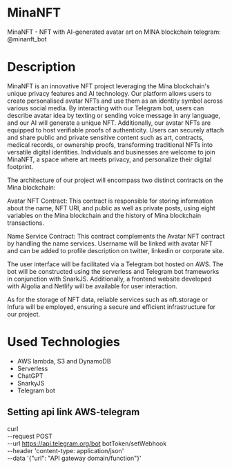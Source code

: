 # MinaNFT
MinaNFT - NFT with AI-generated avatar art on MINA blockchain
telegram: @minanft_bot

# Description

MinaNFT is an innovative NFT project leveraging the Mina blockchain's unique privacy features and AI technology. Our platform allows users to create personalised avatar NFTs and use them as an identity symbol across various social media. By interacting with our Telegram bot, users can describe avatar idea by texting or sending voice message in any language, and our AI will generate a unique NFT. Additionally, our avatar NFTs are equipped to host verifiable proofs of authenticity. Users can securely attach and share public and private sensitive content such as art, contracts, medical records, or ownership proofs, transforming traditional NFTs into versatile digital identities. Individuals and businesses are welcome to join MinaNFT, a space where art meets privacy, and personalize their digital footprint.

The architecture of our project will encompass two distinct contracts on the Mina blockchain:

Avatar NFT Contract: This contract is responsible for storing information about the name, NFT URI, and public as well as private posts, using eight variables on the Mina blockchain and the history of Mina blockchain transactions.

Name Service Contract: This contract complements the Avatar NFT contract by handling the name services. Username will be linked with avatar NFT and can be added to profile description on twitter, linkedin or corporate site.

The user interface will be facilitated via a Telegram bot hosted on AWS. The bot will be constructed using the serverless and Telegram bot frameworks in conjunction with SnarkJS. Additionally, a frontend website developed with Algolia and Netlify will be available for user interaction.

As for the storage of NFT data, reliable services such as nft.storage or Infura will be employed, ensuring a secure and efficient infrastructure for our project.

# Used Technologies

- AWS lambda, S3 and DynamoDB
- Serverless
- ChatGPT
- SnarkyJS
- Telegram bot


## Setting api link AWS-telegram
curl \
  --request POST \
  --url https://api.telegram.org/bot botToken/setWebhook \
  --header 'content-type: application/json' \
  --data '{"url": "API gateway domain/function"}'
  
